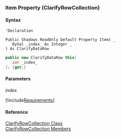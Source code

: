 ﻿### Item Property (ClarifyRowCollection)

#### Syntax

```vbnet
'Declaration

Public Shadows ReadOnly Default Property Item( _
   ByVal _index_ As Integer _
) As ClarifyDataRow
```

```csharp
public new ClarifyDataRow this[ 
   int _index_
]; {get;}
```

#### Parameters

_index_

[!include[Requirements](../partials/requirements.md)]

#### Reference

[ClarifyRowCollection Class](fcSDK~FChoice.Foundation.Clarify.ClarifyRowCollection.md)  
[ClarifyRowCollection Members](fcSDK~FChoice.Foundation.Clarify.ClarifyRowCollection_members.md)
